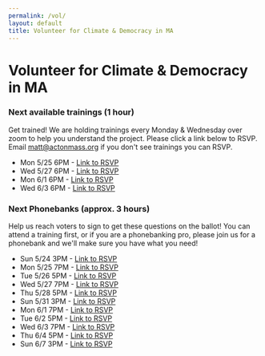 ```yaml
---
permalink: /vol/
layout: default
title: Volunteer for Climate & Democracy in MA
---
```

# Volunteer for Climate & Democracy in MA



### **Next available trainings (1 hour)**

Get trained!  We are holding trainings every Monday & Wednesday over zoom to help you understand the project.  Please click a link below to RSVP.  Email matt@actonmass.org if you don't see trainings you can RSVP.

* Mon 5/25 6PM - [Link to RSVP](https://us02web.zoom.us/meeting/register/tZcvfuqrqTosHNy0EVymQgrlITsYI65XGoPw)
* Wed 5/27 6PM - [Link to RSVP](https://us02web.zoom.us/meeting/register/tZUpdemqrDIpGtDLr0OAqRK-aTqb7mLKYPa8)
* Mon 6/1 6PM - [Link to RSVP](https://us02web.zoom.us/meeting/register/tZItcuGprD4uG9YkgsO8ZApV_ooJ9Cjs3gAT)
* Wed 6/3 6PM - [Link to RSVP](https://us02web.zoom.us/meeting/register/tZYrduurqz8uHNNRSUjaaUV9rMvcJwoK3hLd)

### Next Phonebanks (approx. 3 hours)

Help us reach voters to sign to get these questions on the ballot!  You can attend a training first, or if you are a phonebanking pro, please join us for a phonebank and we'll make sure you have what you need!

* Sun 5/24 3PM - [Link to RSVP](https://us02web.zoom.us/meeting/register/tZUucemorjgoH9T8mANr3SuXwE8yFy6lRhvz)
* Mon 5/25 7PM - [Link to RSVP](https://us02web.zoom.us/meeting/register/tZUqdOCtqTsuGtcodWnsJmiWAeZz4PZpR5u0)
* Tue 5/26 5PM - [Link to RSVP](https://us02web.zoom.us/meeting/register/tZcqdOmsqzstGtNQ5kFJkDeOAzOHbfzd5z20)
* Wed 5/27 7PM - [Link to RSVP](https://us02web.zoom.us/meeting/register/tZAufuqvrD8pH9DMVN74I16xKfzXcpCU1FfH)
* Thu 5/28 5PM - [Link to RSVP](https://us02web.zoom.us/meeting/register/tZUpcOCgrz4jGNXuJux3gsSCilT6x77QnfTI)
* Sun 5/31 3PM - [Link to RSVP](https://us02web.zoom.us/meeting/register/tZ0vcuCrpzguGdYYV_rC7R8AU0hUtxl_98DS)
* Mon 6/1 7PM - [Link to RSVP](https://us02web.zoom.us/meeting/register/tZIuce6oqT8vH9YfegVDh1tjo70ObGxhIIoE)
* Tue 6/2 5PM - [Link to RSVP](https://us02web.zoom.us/meeting/register/tZUtf-GtpzIrHd3NYrc2q6yWnyw9Mn7ByPrf)
* Wed 6/3 7PM - [Link to RSVP](https://us02web.zoom.us/meeting/register/tZwpdeihqjgoGNUMZswVVZYqjnAMHmoUJYUD)
* Thu 6/4 5PM - [Link to RSVP](https://us02web.zoom.us/meeting/register/tZwocuihqTMuEtXDTnJr_rLobC6i_d5TWsVy)
* Sun 6/7 3PM - [Link to RSVP](https://us02web.zoom.us/meeting/register/tZEuceCvqTIqGtOfIbmZW5-zSWStoC58316p)
